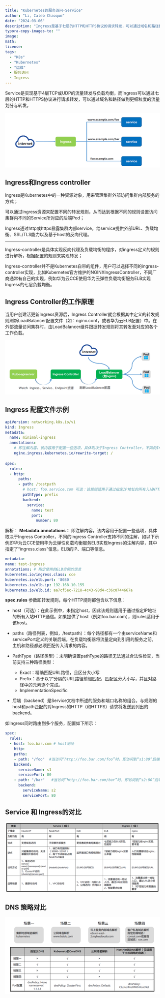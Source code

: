 ```yaml
---
title: "Kubernetes的服务访问-Service"
author: "Li, Caleb Chaoqun"
date: "2024-08-06"
description: "Ingress是基于七层的HTTP和HTTPS协议的请求转发，可以通过域名和路径做到更细粒度的划分。"
typora-copy-images-to: ""
image: 
math: 
license: 
tags:
  - "K8s"
  - "Kubernetes"
  - "运维"
  - 服务访问
  - Ingress
---
```


Service是实现基于4层TCP或UDP的流量转发与负载均衡，而Ingress可以通过七层的HTTP和HTTPS协议进行请求转发，可以通过域名和路径做到更细粒度的流量划分与转发。

![基于域名和路径的转发](image.png)


## Ingress和Ingress controller

Ingress是Kubernetes中的一种资源对象，用来管理集群外部访问集群内部服务的方式；

可以通过Ingress资源来配置不同的转发规则，从而达到根据不同的规则设置访问集群内不同的Service所对应的后端Pod；

Ingress通过http或https暴露集群内部service，给service提供外部URL、负载均衡、SSL/TLS能力以及基于host的反向代理。

---
Ingress-controller是具体实现反向代理及负载均衡的程序，对ingress定义的规则进行解析，根据配置的规则来实现转发；

Ingress-controller并不是Kubernetes自带的组件，用户可以选择不同的ingress-controller实现，比如Kubernetes官方维护的NGINXIngressController，不同厂商通常有自己的实现，例如华为云CCE使用华为云弹性负载均衡服务ELB实现Ingress的七层负载均衡。

## Ingress Controller的工作原理

当用户创建活更新Ingress资源后，Ingress Controller就会根据其中定义的转发规则刷新LoadBalancer配置文件（如：nginx.conf，或者华为云ELB配置）中。在外部流量访问集群时，由LoadBalancer组件跟据转发规则将其转发至对应的各个工作负载。

![Ingress Contorller的工作原理](image-1.png)


## Ingress 配置文件示例

```yaml
apiVersion: networking.k8s.io/v1
kind: Ingress
metadata:
  name: minimal-ingress
  annotations:
    # 即注解内容，该内容用于配置一些选项，具体取决于Ingress Controller，不同的Ingress Controller支持不同的注解.
    nginx.ingress.kubernetes.io/rewrite-target: /

spec:
  rules:
  - http:
      paths:
      - path: /testpath
        # host: foo.service.com 可选：该规则适用于通过指定IP地址的所有入站HTTP通信。如果提供了host（例如foo.bar.com），则rules适用于该host。
        pathType: prefix
        backend: 
          service: 
            name: test
            port: 
              number: 80
```

解析：
**Metadata.annotations：** 即注解内容，该内容用于配置一些选项，具体取决于Ingress Controller，不同的Ingress Controller支持不同的注解，如以下示例即华为云CCE使用华为云弹性负载均衡服务ELB实现Ingress的注解内容，其中指定了“ingress.class”信息，ELB的IP、端口等信息。
```yaml
metadata:
name: test-ingress
annotations: # 指定使用的ELB实例的信息
kubernetes.io/ingress.class: cce
kubernetes.io/elb.port: '8080'
kubernetes.io/elb.ip: 192.168.10.155
kubernetes.io/elb.id: aa7cf5ec-7218-4c43-98d4-c36c0744667a
```

**spec.rules** 参数即转发规则，每个HTTP规则都包含以下信息：

- host（可选）：在此示例中，未指定host，因此该规则适用于通过指定IP地址的所有入站HTTP通信。如果提供了host（例如foo.bar.com），则rules适用于该host。

- paths（路径列表，例如，/testpath）：每个路径都有一个由serviceName和servicePort定义的关联后端。在负载均衡器将流量定向到引用的服务之前，主机和路径都必须匹配传入请求的内容。

- PathType（路径类型）：未明确设置pathType的路径无法通过合法性检查，当前支持三种路径类型：
  - Exact：精确匹配URL路径，且区分大小写
  - Prefix：基于以“/”分隔的URL路径前缀匹配，匹配区分大小写，并且对路径中的元素逐个完成。
  - ImplementationSpecific

- 后端（backend）是Service文档中所述的服务和端口名称的组合。与规则的host和path匹配的对Ingress的HTTP（和HTTPS）请求将发送到列出的backend。

如Ingress同时路由到多个服务，配置如下所示：
```yaml 
spec:
  rules:
  - host: foo.bar.com # host地址
    http:
    paths:
    - path: "/foo"  #当访问“http://foo.bar.com/foo”时，即访问到“s1:80”后端
    backend:
      serviceName: s1  
      servicePort: 80
    - path: "/bar"   #当访问“http://foo.bar.com/bar”时，即访问到“s2:80”后端
      backend:
        serviceName: s2  
        servicePort: 80
```

## Service 和 Ingress的对比

![Service 和 Ingress的对比](image-2.png)

## DNS 策略对比

![DNS策略对比](image-3.png)
